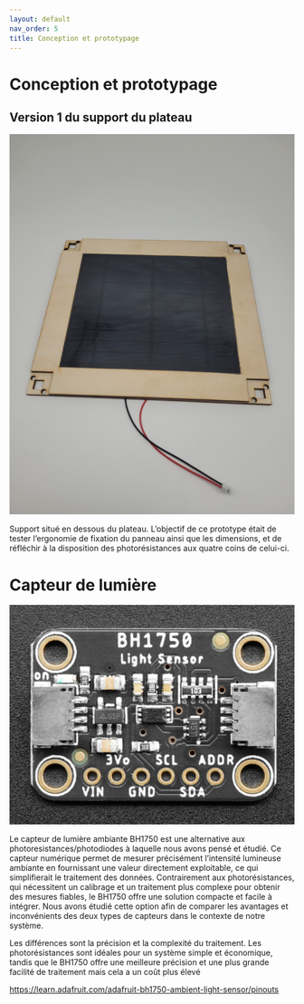 ```yaml
---
layout: default
nav_order: 5
title: Conception et prototypage
---
```


# Conception et prototypage

## Version 1 du support du plateau

![](Images/Photo_panneausupportV1.jpg)

Support situé en dessous du plateau. L’objectif de ce prototype était de tester l’ergonomie de fixation du panneau ainsi que les dimensions, et de réfléchir à la disposition des photorésistances aux quatre coins de celui-ci.

# Capteur de lumière

![LightSensor](Images/BH1750_lightsensor.png)

Le capteur de lumière ambiante BH1750 est une alternative aux photoresistances/photodiodes à laquelle nous avons pensé et étudié. Ce capteur numérique permet de mesurer précisément l’intensité lumineuse ambiante en fournissant une valeur directement exploitable, ce qui simplifierait le traitement des données. Contrairement aux photorésistances, qui nécessitent un calibrage et un traitement plus complexe pour obtenir des mesures fiables, le BH1750 offre une solution compacte et facile à intégrer. Nous avons étudié cette option afin de comparer les avantages et inconvénients des deux types de capteurs dans le contexte de notre système.

Les différences sont la précision et la complexité du traitement. Les photorésistances sont idéales pour un système simple et économique, tandis que le BH1750 offre une meilleure précision et une plus grande facilité de traitement mais cela a un coût plus élevé

https://learn.adafruit.com/adafruit-bh1750-ambient-light-sensor/pinouts